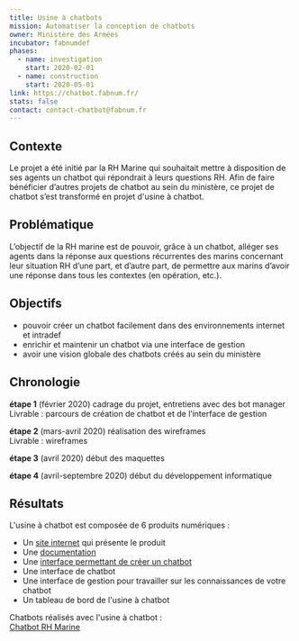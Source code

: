 ```yaml
---
title: Usine à chatbots
mission: Automatiser la conception de chatbots
owner: Ministère des Armées
incubator: fabnumdef
phases:
  - name: investigation
    start: 2020-02-01
  - name: construction
    start: 2020-05-01
link: https://chatbot.fabnum.fr/
stats: false
contact: contact-chatbot@fabnum.fr
---
```


## Contexte
Le projet a été initié par la RH Marine qui souhaitait mettre à disposition de ses agents un chatbot qui répondrait à leurs questions RH. Afin de faire bénéficier d’autres projets de chatbot au sein du ministère, ce projet de chatbot s’est transformé en projet d'usine à chatbot.

## Problématique
L’objectif de la RH marine est de pouvoir, grâce à un chatbot, alléger ses agents dans la réponse aux questions récurrentes des marins concernant leur situation RH d’une part, et d’autre part, de permettre aux marins d’avoir une réponse dans tous les contextes (en opération, etc.).

## Objectifs
* pouvoir créer un chatbot facilement dans des environnements internet et intradef
* enrichir et maintenir un chatbot via une interface de gestion
* avoir une vision globale des chatbots créés au sein du ministère


## Chronologie
__étape 1__ (février 2020)
cadrage du projet, entretiens avec des bot manager   
Livrable : parcours de création de chatbot et de l’interface de gestion

__étape 2__ (mars-avril 2020)
réalisation des wireframes   
Livrable : wireframes

__étape 3__ (avril 2020)
début des maquettes

__étape 4__ (avril-septembre 2020)
début du développement informatique


## Résultats
L'usine à chatbot est composée de 6 produits numériques :
* Un [site internet](https://chatbot.d.fabnum.fr/) qui présente le produit
* Une [documentation](https://fabrique-a-chatbots.gitbook.io/fabrique-a-chatbots/)
* Une [interface permettant de créer un chatbot](https://chatbot.fabnum.fr)
* Une interface de chatbot
* Une interface de gestion pour travailler sur les connaissances de votre chatbot
* Un tableau de bord de l'usine à chatbot

Chatbots réalisés avec l'usine à chatbot :   
[Chatbot RH Marine](https://rh-marine.chatbot.fabnum.fr/chatbot/)
